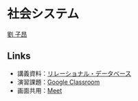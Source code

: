 # 社会システム

[劉 子昂](https://zi-ang-liu.github.io/)

<!-- ```{tableofcontents}
``` -->

## Links

- 講義資料：[リレーショナル・データベース](https://zi-ang-liu.github.io/jb-database/intro.html#)
- 演習課題：[Google Classroom](https://classroom.google.com/c/NzYyMDU2NTAwMTUy?cjc=wihmaz2m)
- 画面共用：[Meet](https://meet.google.com/aeq-ohjb-hoy)